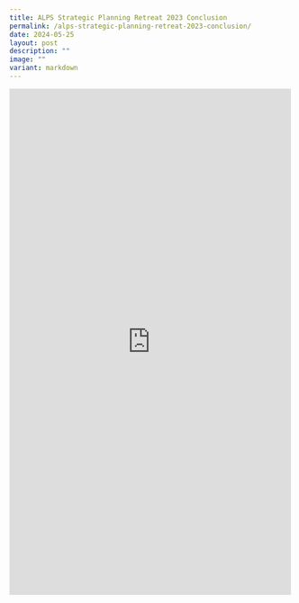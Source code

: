 ```yaml
---
title: ALPS Strategic Planning Retreat 2023 Conclusion
permalink: /alps-strategic-planning-retreat-2023-conclusion/
date: 2024-05-25
layout: post
description: ""
image: ""
variant: markdown
---
```

<iframe allow="autoplay; clipboard-write; encrypted-media; picture-in-picture; web-share" allowfullscreen="true" frameborder="0" scrolling="no" style="border:none;overflow:hidden" height="900" width="500" src="https://www.facebook.com/plugins/post.php?href=https%3A%2F%2Fwww.facebook.com%2Falpshealthcaresupplychain%2Fposts%2Fpfbid02b3u5siEqA2iTLVqFf68Zjm7Yo69QQrSfuR4HoXzsPrYpcDS1uzNvn7jf4B7FeBSil&amp;show_text=true&amp;width=500"></iframe>